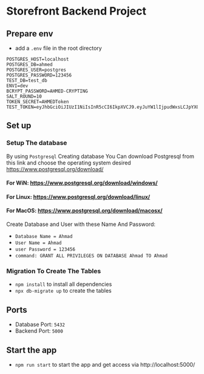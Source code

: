 # Storefront Backend Project

## Prepare env
- add a `.env` file in the root directory 
```
POSTGRES_HOST=localhost
POSTGRES_DB=ahmed
POSTGRES_USER=postgres
POSTGRES_PASSWORD=123456
TEST_DB=test_db
ENVI=dev
BCRYPT_PASSWORD=AHMED-CRYPTING
SALT_ROUND=10
TOKEN_SECRET=AHMEDToken
TEST_TOKEN=eyJhbGciOiJIUzI1NiIsInR5cCI6IkpXVCJ9.eyJuYW1lIjpudWxsLCJpYXQiOjE2NTQ3MTAxODR9.UlIWycdV8VVPnpztcIKm_b6i5w1sFo_MbI9iebIsgso
```

## Set up

### Setup The database
By using `Postgresql` Creating database
You Can download Postgresql from this link and choose the operating system desired https://www.postgresql.org/download/
#### For WiN:  https://www.postgresql.org/download/windows/
#### For Linux:  https://www.postgresql.org/download/linux/
#### For MacOS:  https://www.postgresql.org/download/macosx/
Create Database and User with these Name And Password:
- `Database Name = Ahmad`
- `User Name = Ahmad`
- `user Password = 123456`
- `command: GRANT ALL PRIVILEGES ON DATABASE Ahmad TO Ahmad`
### Migration To Create The Tables
- `npm install` to install all dependencies
- `npx db-migrate up` to create the tables

## Ports
- Database Port:
`5432`
- Backend Port:
`5000`

## Start the app
- `npm run start` to start the app and get access via http://localhost:5000/



